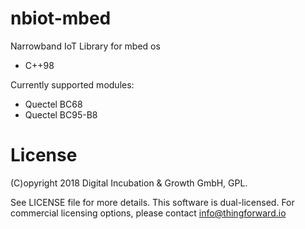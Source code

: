 # nbiot-mbed
Narrowband IoT Library for mbed os
* C++98

Currently supported modules:

* Quectel BC68
* Quectel BC95-B8

# License

(C)opyright 2018 Digital Incubation & Growth GmbH, GPL.

See LICENSE file for more details. This software is dual-licensed. For commercial licensing options, please contact info@thingforward.io

